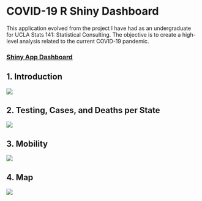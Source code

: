 # COVID-19 R Shiny Dashboard

This application evolved from the project I have had as an undergraduate for UCLA Stats 141: Statistical Consulting. The objective is to create a high-level analysis related to the current COVID-19 pandemic. 

### [Shiny App Dashboard](https://neooooo28.shinyapps.io/covid-19_stateistics/?_ga=2.257017739.1023846406.1597988683-2143595324.1588794707) 

## 1. Introduction

![](https://github.com/neooooo28/STATS141_Grp4/blob/master/dashboard-photos/Page1_Introduction.png)

## 2. Testing, Cases, and Deaths per State

![](https://github.com/neooooo28/STATS141_Grp4/blob/master/dashboard-photos/Page2_US-Dashboard.png)

## 3. Mobility

![](https://github.com/neooooo28/STATS141_Grp4/blob/master/dashboard-photos/Page3_Mobility.png)


## 4. Map

![](https://github.com/neooooo28/STATS141_Grp4/blob/master/dashboard-photos/Page4_Map.png)

